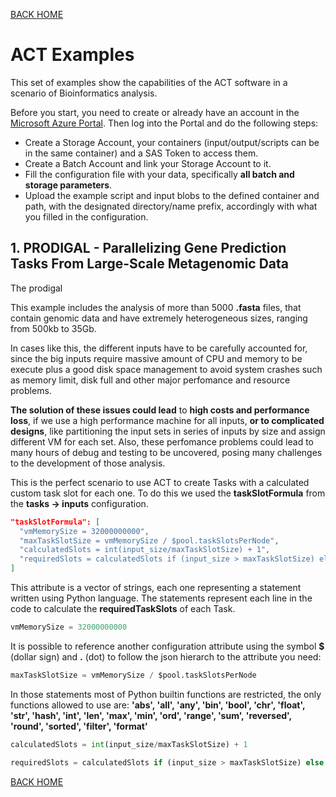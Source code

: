 
[BACK HOME](home.md)


# ACT Examples


This set of examples show the capabilities of the ACT software in a scenario of Bioinformatics analysis.

Before you start, you need to create or already have an account in the [Microsoft Azure Portal](https://portal.azure.com/). Then log into the Portal and do the following steps:

* Create a Storage Account, your containers (input/output/scripts can be in the same container) and a SAS Token to access them.
* Create a Batch Account and link your Storage Account to it.
* Fill the configuration file with your data, specifically **all batch and storage parameters**.
* Upload the example script and input blobs to the defined container and path, with the designated directory/name prefix, accordingly with what you filled in the configuration.

## 1. PRODIGAL - Parallelizing Gene Prediction Tasks From Large-Scale Metagenomic Data

The prodigal

This example includes the analysis of more than 5000 **.fasta** files, that contain genomic data and have extremely heterogeneous sizes, ranging from 500kb to 35Gb.

In cases like this, the different inputs have to be carefully accounted for, since the big inputs require massive amount of CPU and memory to be execute plus a good disk space management to avoid system crashes such as memory limit, disk full and other major perfomance and resource problems.

**The solution of these issues could lead** to **high costs and performance loss**, if we use a high performance machine for all inputs, **or to complicated designs**, like partitioning the input sets in series of inputs by size and assign different VM for each set. Also, these perfomance problems could lead to many hours of debug and testing to be uncovered, posing many challenges to the development of those analysis.

This is the perfect scenario to use ACT to create Tasks with a calculated custom task slot for each one. To do this we used the **taskSlotFormula** from the **tasks -> inputs** configuration.

```json
"taskSlotFormula": [
  "vmMemorySize = 32000000000",
  "maxTaskSlotSize = vmMemorySize / $pool.taskSlotsPerNode",
  "calculatedSlots = int(input_size/maxTaskSlotSize) + 1",
  "requiredSlots = calculatedSlots if (input_size > maxTaskSlotSize) else 1"
]
```

This attribute is a vector of strings, each one representing a statement written using Python language. The statements represent each line in the code to calculate the **requiredTaskSlots** of each  Task.

```python
vmMemorySize = 32000000000
```
It is possible to reference another configuration attribute using the symbol **$** (dollar sign) and **.** (dot) to follow the json hierarch to the attribute you need:

```python
maxTaskSlotSize = vmMemorySize / $pool.taskSlotsPerNode
```
In those statements most of Python builtin functions are restricted, the only functions allowed to use are: **'abs', 'all', 'any', 'bin', 'bool', 'chr', 'float', 'str', 'hash', 'int', 'len', 'max', 'min', 'ord', 'range', 'sum', 'reversed', 'round', 'sorted', 'filter', 'format'**

```python
calculatedSlots = int(input_size/maxTaskSlotSize) + 1
```


```python
requiredSlots = calculatedSlots if (input_size > maxTaskSlotSize) else 1
```


[BACK HOME](home.md)
